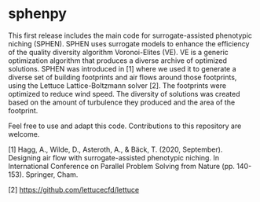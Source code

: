 # sphenpy

This first release includes the main code for surrogate-assisted phenotypic niching (SPHEN). SPHEN uses surrogate models to enhance the efficiency of the quality diversity algorithm Voronoi-Elites (VE). VE is a generic optimization algorithm that produces a diverse archive of optimized solutions. SPHEN was introduced in [1] where we used it to generate a diverse set of building footprints and air flows around those footprints, using the Lettuce Lattice-Boltzmann solver [2]. The footprints were optimized to reduce wind speed. The diversity of solutions was created based on the amount of turbulence they produced and the area of the footprint.

Feel free to use and adapt this code. Contributions to this repository are welcome.

[1] Hagg, A., Wilde, D., Asteroth, A., & Bäck, T. (2020, September). Designing air flow with surrogate-assisted phenotypic niching. In International Conference on Parallel Problem Solving from Nature (pp. 140-153). Springer, Cham.

[2] https://github.com/lettucecfd/lettuce
